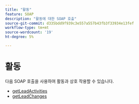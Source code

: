 ```yaml
---
title: "활동"
feature: SOAP
description: "활동에 대한 SOAP 호출"
source-git-commit: d335bdd9f939c3e557a557b43fb3f33934e13fef
workflow-type: tm+mt
source-wordcount: '19'
ht-degree: 5%

---
```



# 활동

다음 SOAP 호출을 사용하여 활동과 상호 작용할 수 있습니다.

- [getLeadActivities](getleadactivity.md)
- [getLeadChanges](getleadchanges.md)
